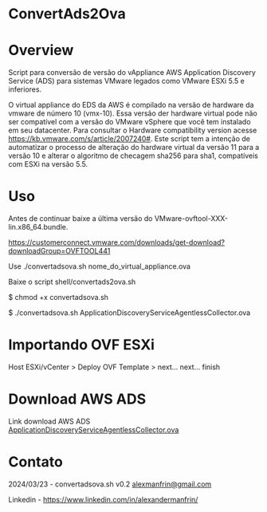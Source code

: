 # ConvertAds2Ova

# Overview

Script para conversão de versão do vAppliance AWS Application Discovery Service (ADS) para sistemas VMware legados como VMware ESXi 5.5 e inferiores.

O virtual appliance do EDS da AWS é compilado na versão de hardware da vmware de número 10 (vmx-10). Essa versão der hardware virtual pode não ser compatível com a versão do VMware vSphere que você tem instalado em seu datacenter. Para consultar o Hardware compatibility version acesse https://kb.vmware.com/s/article/2007240#. Este script tem a intenção de automatizar o processo de alteração do hardware virtual da versão 11 para a versão 10 e alterar o algoritmo de checagem sha256 para sha1, compatíveis com ESXi na versão 5.5.


# Uso

Antes de continuar baixe a última versão do VMware-ovftool-XXX-lin.x86_64.bundle.

  https://customerconnect.vmware.com/downloads/get-download?downloadGroup=OVFTOOL441

Use ./convertadsova.sh nome_do_virtual_appliance.ova


  Baixe o script shell/convertads2ova.sh

  $ chmod +x convertadsova.sh

  $ ./convertadsova.sh ApplicationDiscoveryServiceAgentlessCollector.ova

# Importando OVF ESXi

Host ESXi/vCenter > Deploy OVF Template > next... next... finish

# Download AWS ADS

Link download AWS ADS <a href="https://s3.us-west-2.amazonaws.com/aws.agentless.discovery.collector.bundle/releases/latest/ApplicationDiscoveryServiceAgentlessCollector.ova" target="_blank">ApplicationDiscoveryServiceAgentlessCollector.ova</a>


# Contato

2024/03/23 - convertadsova.sh v0.2 <alexmanfrin@gmail.com>

Linkedin - https://www.linkedin.com/in/alexandermanfrin/



